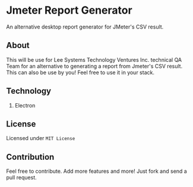 # Jmeter Report Generator
An alternative desktop report generator for JMeter's CSV result.

## About
This will be use for Lee Systems Technology Ventures Inc. technical QA Team for an alternative to generating a report from Jmeter's CSV result.
This can also be use by you! Feel free to use it in your stack.

## Technology
1. Electron

## License
Licensed under `MIT License`

## Contribution
Feel free to contribute. Add more features and more! Just fork and send a pull request.
